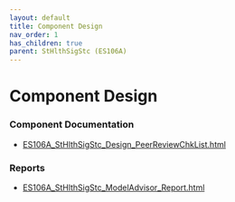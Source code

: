 ```yaml
---
layout: default
title: Component Design
nav_order: 1
has_children: true
parent: StHlthSigStc (ES106A)
---
```

# Component Design
### Component Documentation

- [ES106A_StHlthSigStc_Design_PeerReviewChkList.html](Doc/ES106A_StHlthSigStc_Design_PeerReviewChkList.html)

### Reports

- [ES106A_StHlthSigStc_ModelAdvisor_Report.html](Reports/ES106A_StHlthSigStc_ModelAdvisor_Report.html)

